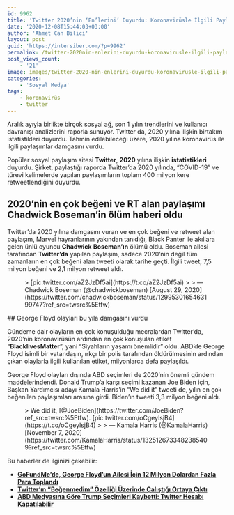 ```yaml
---
id: 9962
title: 'Twitter 2020’nin ‘En’lerini’ Duyurdu: Koronavirüsle İlgili Paylaşımlar 400 Milyon RT Aldı'
date: '2020-12-08T15:44:03+03:00'
author: 'Ahmet Can Bilici'
layout: post
guid: 'https://intersiber.com/?p=9962'
permalink: /twitter-2020nin-enlerini-duyurdu-koronavirusle-ilgili-paylasimlar-400-milyon-rt-aldi/
post_views_count:
    - '21'
image: images/twitter-2020-nin-enlerini-duyurdu-koronavirusle-ilgili-paylasimlar-400-milyon-rt-aldi.png
categories:
    - 'Sosyal Medya'
tags:
    - koronavirüs
    - twitter
---
```


Aralık ayıyla birlikte birçok sosyal ağ, son 1 yılın trendlerini ve kullanıcı davranışı analizlerini raporla sunuyor. Twitter da, 2020 yılına ilişkin birtakım istatistikleri duyurdu. Tahmin edilebileceği üzere, 2020 yılına koronavirüs ile ilgili paylaşımlar damgasını vurdu.

Popüler sosyal paylaşım sitesi **Twitter**, **2020** yılına ilişkin **istatistikleri** duyurdu. Şirket, paylaştığı raporda Twitter’da 2020 yılında, “COVID-19” ve türevi kelimelerde yapılan paylaşımların toplam 400 milyon kere retweetlendiğini duyurdu.

## 2020’nin en çok beğeni ve RT alan paylaşımı Chadwick Boseman’in ölüm haberi oldu

Twitter’da 2020 yılına damgasını vuran ve en çok beğeni ve retweet alan paylaşım, Marvel hayranlarının yakından tanıdığı, Black Panter ile akıllara gelen ünlü oyuncu **Chadwick** **Boseman’ın** ölümü oldu. Boseman ailesi tarafından **Twitter’da** yapılan paylaşım, sadece 2020’nin değil tüm zamanların en çok beğeni alan tweeti olarak tarihe geçti. İlgili tweet, 7,5 milyon beğeni ve 2,1 milyon retweet aldı.

<figure class="wp-block-embed-twitter wp-block-embed is-type-rich is-provider-twitter"><div class="wp-block-embed__wrapper">> [pic.twitter.com/aZ2JzDf5ai](https://t.co/aZ2JzDf5ai)
> 
> — Chadwick Boseman (@chadwickboseman) [August 29, 2020](https://twitter.com/chadwickboseman/status/1299530165463199747?ref_src=twsrc%5Etfw)

<script async="" charset="utf-8" src="https://platform.twitter.com/widgets.js"></script></div></figure>## George Floyd olayları bu yıla damgasını vurdu

Gündeme dair olayların en çok konuşulduğu mecralardan Twitter’da, 2020’nin koronavirüsün ardından en çok konuşulan etiket “**BlacklivesMatter**”, yani “Siyahların yaşamı önemlidir” oldu. ABD’de George Floyd isimli bir vatandaşın, ırkçı bir polis tarafından öldürülmesinin ardından çıkan olaylarla ilgili kullanılan etiket, milyonlarca defa paylaşıldı.

George Floyd olayları dışında ABD seçimleri de 2020’nin önemli gündem maddelerindendi. Donald Trump’a karşı seçimi kazanan Joe Biden için, Başkan Yardımcısı adayı Kamala Harris’in “We did it” tweeti de, yılın en çok beğenilen paylaşımları arasına girdi. Biden’ın tweeti 3,3 milyon beğeni aldı.

<figure class="wp-block-embed-twitter wp-block-embed is-type-rich is-provider-twitter"><div class="wp-block-embed__wrapper">> We did it, [@JoeBiden](https://twitter.com/JoeBiden?ref_src=twsrc%5Etfw). [pic.twitter.com/oCgeylsjB4](https://t.co/oCgeylsjB4)
> 
> — Kamala Harris (@KamalaHarris) [November 7, 2020](https://twitter.com/KamalaHarris/status/1325126733482385409?ref_src=twsrc%5Etfw)

<script async="" charset="utf-8" src="https://platform.twitter.com/widgets.js"></script></div></figure>Bu haberler de ilginizi çekebilir:

- **[GoFundMe’de, George Floyd’un Ailesi İçin 12 Milyon Dolardan Fazla Para Toplandı](https://intersiber.com/gofundmede-george-floydun-ailesi-icin-12-milyon-dolardan-fazla-para-toplandi/)**
- **[Twitter’ın “Beğenmedim” Özelliği Üzerinde Çalıştığı Ortaya Çıktı](https://intersiber.com/twitterin-begenmedim-ozelligi-uzerinde-calistigi-ortaya-cikti/)**
- **[ABD Medyasına Göre Trump Seçimleri Kaybetti: Twitter Hesabı Kapatılabilir](https://intersiber.com/abd-medyasina-gore-trump-secimleri-kaybetti-twitter-hesabi-kapatilabilir/)**